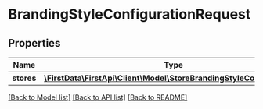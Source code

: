 # BrandingStyleConfigurationRequest

## Properties
Name | Type | Description | Notes
------------ | ------------- | ------------- | -------------
**stores** | [**\FirstData\FirstApi\Client\Model\StoreBrandingStyleConfiguration[]**](StoreBrandingStyleConfiguration.md) |  | [optional] 

[[Back to Model list]](../README.md#documentation-for-models) [[Back to API list]](../README.md#documentation-for-api-endpoints) [[Back to README]](../README.md)



